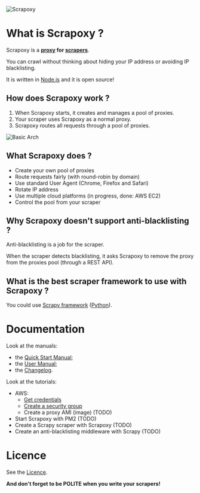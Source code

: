![Scrapoxy](https://raw.githubusercontent.com/fabienvauchelles/scrapoxy/master/docs/logo.png)


# What is Scrapoxy ?

Scrapoxy is a **[proxy](https://en.wikipedia.org/wiki/Proxy_server) for [scrapers](https://en.wikipedia.org/wiki/Web_scraping)**.

You can crawl without thinking about hiding your IP address or avoiding IP blacklisting.

It is written in [Node.js](https://nodejs.org) and it is open source!


## How does Scrapoxy work ?

1. When Scrapoxy starts, it creates and manages a pool of proxies.
2. Your scraper uses Scrapoxy as a normal proxy. 
3. Scrapoxy routes all requests through a pool of proxies.

![Basic Arch](https://raw.githubusercontent.com/fabienvauchelles/scrapoxy/master/docs/basic_arch.jpg)


## What Scrapoxy does ?

- Create your own pool of proxies
- Route requests fairly (with round-robin by domain)
- Use standard User Agent (Chrome, Firefox and Safari)
- Rotate IP address
- Use multiple cloud platforms (in progress, done: AWS EC2)
- Control the pool from your scraper


## Why Scrapoxy doesn't support anti-blacklisting ?

Anti-blacklisting is a job for the scraper.

When the scraper detects blacklisting, it asks Scrapoxy to remove the proxy from the proxies pool (through a REST API).


## What is the best scraper framework to use with Scrapoxy ?

You could use [Scrapy framework](http://scrapy.org) ([Python](https://www.python.org)).


# Documentation

Look at the manuals:

- the [Quick Start Manual](docs/QUICK_START_MANUAL.md);
- the [User Manual](docs/USER_MANUAL.md);
- the [Changelog](docs/CHANGELOG.md).

Look at the tutorials:

- AWS:
    - [Get credentials](docs/tutorials/aws/get_credentials/index.md)
    - [Create a security group](docs/tutorials/aws/create_security_group/index.md)
    - Create a proxy AMI (image) (TODO)
- Start Scrapoxy with PM2 (TODO)
- Create a Scrapy scraper with Scrapoxy (TODO)
- Create an anti-blacklisting middleware with Scrapy (TODO)


# Licence

See the [Licence](LICENCE.txt).


**And don't forget to be POLITE when you write your scrapers!**
